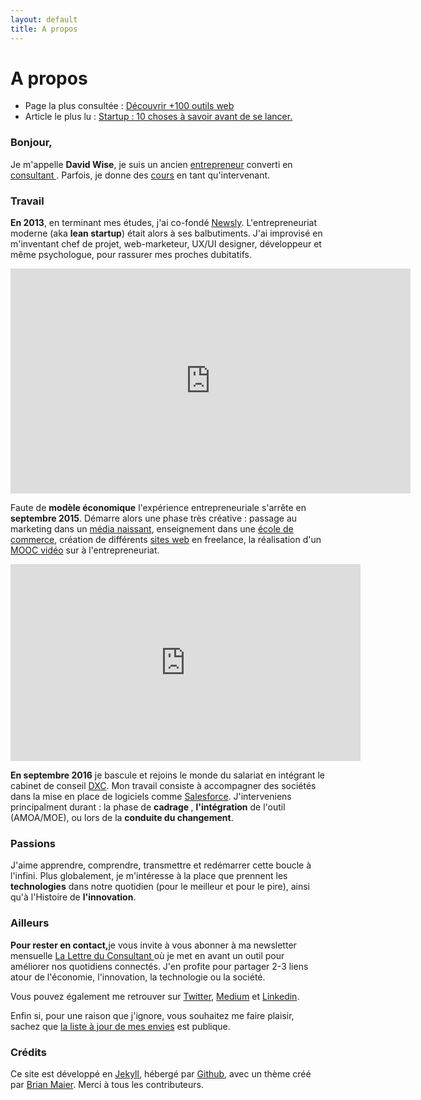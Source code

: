 ```yaml
---
layout: default
title: A propos
---
```


<div class="post">
	<h1 class="pageTitle">A propos</h1>

<ul>
      <li> Page la plus consultée : <a href="/outils">Découvrir +100 outils web</a></li>
      <li> Article le plus lu : <a href="https://medium.com/@dawise_/my-10-favorite-quotes-yet-3f8a4122336b"> Startup : 10 choses à savoir avant de se lancer.</a></li>
  </ul>

  <h3> Bonjour, </h3>
  <p> Je m'appelle <b>David Wise</b>, je suis un ancien <a href="/startups">entrepreneur</a> converti en <a href="https://www.dxc.technology/">consultant </a>. Parfois, je donne des <a href="/cours">cours</a> en tant qu'intervenant.</p> 

  <h3> Travail</h3>
  <p> <b>En 2013</b>, en terminant mes études, j'ai co-fondé <a href="https://fr.petitsfrenchies.com/newsly-application-web-favoris-interview/">Newsly</a>. L'entrepreneuriat moderne (aka <b>lean startup</b>) était alors à ses balbutiments. J'ai improvisé en m'inventant chef de projet, web-marketeur, UX/UI designer, développeur et même psychologue, pour rassurer mes proches dubitatifs.</p> 

  <p><iframe src="https://player.vimeo.com/video/89918281" width="640" height="360" frameborder="0" webkitallowfullscreen mozallowfullscreen allowfullscreen></iframe></p>

  <p> Faute de <b>modèle économique</b>  l'expérience entrepreneuriale s'arrête en <b>septembre 2015</b>. Démarre alors une phase très créative : passage au marketing dans un <a href="https://www.brief.me/"> média naissant</a>, enseignement dans une <a href="http://www.emlv.fr/"> école de commerce</a>, création de différents <a href="/Portfolio">sites web</a> en freelance, la réalisation d'un <a href="https://www.udemy.com/startuptour/?couponCode=DAVIDWISE.FR">MOOC vidéo</a> sur à l'entrepreneuriat.</p>

  <p><iframe width="560" height="315" src="https://www.youtube.com/embed/WAj70jDQZF8" frameborder="0" allow="autoplay; encrypted-media" allowfullscreen></iframe></p>

  <p><b>En septembre 2016</b> je bascule et rejoins le monde du salariat en intégrant le cabinet de conseil <a href="https://www.dxc.technology/">DXC</a>. Mon travail consiste à accompagner des sociétés dans la mise en place de logiciels comme <a href="http://saleforce.com/">Salesforce</a>. J'interveniens principalment durant : la phase de <b>cadrage </b>, <b>l'intégration</b> de l'outil (AMOA/MOE), ou lors de la <b>conduite du changement</b>. 

  <h3> Passions</h3>

  <p> J'aime apprendre, comprendre, transmettre et redémarrer cette boucle à l'infini. Plus globalement, je m'intéresse à la place que prennent les <b>technologies</b> dans notre quotidien (pour le meilleur et pour le pire), ainsi qu'à l'Histoire de <b>l'innovation</b>.</p>

  <h3> Ailleurs</h3>

<p><b>Pour rester en contact,</b>je vous invite à vous abonner à ma newsletter mensuelle <a href="/lettre">La Lettre du Consultant </a> où je met en avant un outil pour améliorer nos quotidiens connectés. J'en profite pour partager 2-3 liens atour de l'économie, l'innovation, la technologie ou la société.</p> 

 <p>Vous pouvez également me retrouver sur <a href="https://twitter.com/dawise_">Twitter</a>, <a href="https://medium.com/@dawise_">Medium</a> et <a href="https://www.linkedin.com/in/davidwisefr/">Linkedin</a>.

<p>Enfin si, pour une raison que j'ignore, vous souhaitez me faire plaisir, sachez que <a href="https://kit.com/dawise/la-liste-des-mes-envies"> la liste à jour de mes envies</a> est publique.</p>

<h3> Crédits</h3>

<p>Ce site est développé en <a href="https://jekyllrb.com/">Jekyll</a>, hébergé par <a href="https://github.com/">Github</a>, avec un thème créé par <a href="http://brianmaierjr.com">Brian Maier</a>. Merci à tous les contributeurs.</p>

